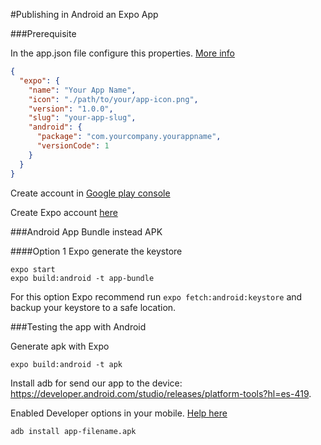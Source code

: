 #Publishing in Android an Expo App

###Prerequisite

In the app.json file configure this properties. [More info](https://docs.expo.io/distribution/building-standalone-apps/)
```json
{
  "expo": {
    "name": "Your App Name",
    "icon": "./path/to/your/app-icon.png",
    "version": "1.0.0",
    "slug": "your-app-slug",
    "android": {
      "package": "com.yourcompany.yourappname",
      "versionCode": 1
    }
  }
}
```

Create account in [Google play console](https://play.google.com/apps/publish/signup/)

Create Expo account [here](https://expo.io/signup)

###Android App Bundle instead APK

####Option 1 Expo generate the keystore

```shell script
expo start
expo build:android -t app-bundle
```

For this option Expo recommend run `expo fetch:android:keystore` and backup your keystore to a safe location.

###Testing the app with Android

Generate apk with Expo

```shell script
expo build:android -t apk
```

Install adb for send our app to the device: https://developer.android.com/studio/releases/platform-tools?hl=es-419.

Enabled Developer options in your mobile. [Help here](https://developer.android.com/studio/debug/dev-options?hl=es-419)

```shell script
adb install app-filename.apk
```

